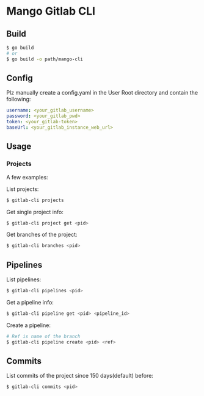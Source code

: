 # Mango Gitlab CLI

## Build

```bash
$ go build
# or
$ go build -o path/mango-cli
```

## Config

Plz manually create a config.yaml in the User Root directory and contain the following:

```yaml
username: <your_gitlab_username>
password: <your_gitlab_pwd>
token: <your_gitlab-token>
baseUrl: <your_gitlab_instance_web_url>
```

## Usage

### Projects

A few examples:

List projects:
```bash
$ gitlab-cli projects
```

Get single project info:
```bash
$ gitlab-cli project get <pid>
```

Get branches of the project:
```bash
$ gitlab-cli branches <pid> 
```

## Pipelines

List pipelines:
```bash
$ gitlab-cli pipelines <pid>
```

Get a pipeline info:
```bash
$ gitlab-cli pipeline get <pid> <pipeline_id>
```

Create a pipeline:
```bash
# Ref is name of the branch
$ gitlab-cli pipeline create <pid> <ref>
```

## Commits

List commits of the project since 150 days(default) before:
```bash
$ gitlab-cli commits <pid>
```



